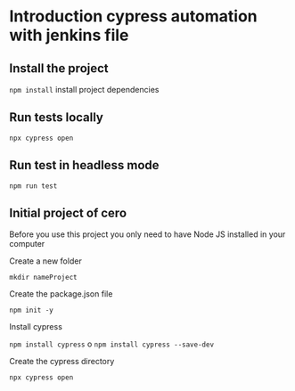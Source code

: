 # Introduction cypress automation with jenkins file

## Install the project

```npm install``` install project dependencies


## Run tests locally

 ```npx cypress open```

## Run test in headless mode

```npm run test```


## Initial project of cero

Before you use this project you only need to have Node JS installed in your computer
 
Create a new folder 
 
  ```mkdir nameProject```
  
Create the package.json file
 
  ```npm init -y``` 
  
Install cypress 
 
 ```npm install cypress``` o ```npm install cypress --save-dev```
 
Create the cypress directory
 
 ```npx cypress open```
 

